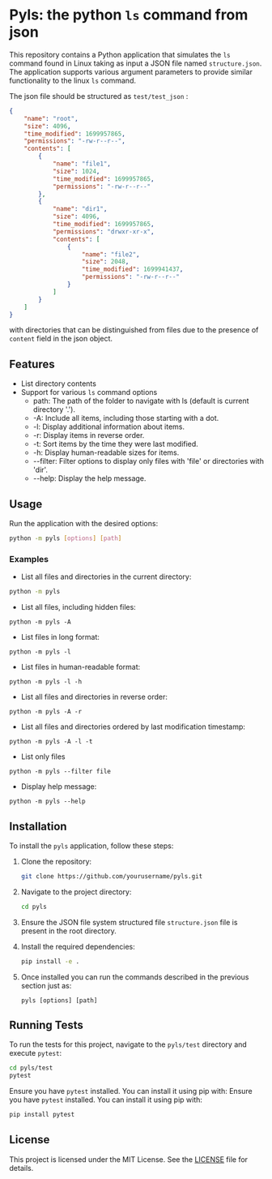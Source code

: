 # Pyls: the python `ls` command from json

This repository contains a Python application that simulates the `ls` command found in Linux taking as input a JSON file named `structure.json`.
The application supports various argument parameters to provide similar functionality to the linux `ls` command.

The json file should be structured as `test/test_json` :
```json
{
    "name": "root",
    "size": 4096,
    "time_modified": 1699957865,
    "permissions": "-rw-r--r--",
    "contents": [
        {
            "name": "file1",
            "size": 1024,
            "time_modified": 1699957865,
            "permissions": "-rw-r--r--"
        },
        {
            "name": "dir1",
            "size": 4096,
            "time_modified": 1699957865,
            "permissions": "drwxr-xr-x",
            "contents": [
                {
                    "name": "file2",
                    "size": 2048,
                    "time_modified": 1699941437,
                    "permissions": "-rw-r--r--"
                }
            ]
        }
    ]
}
```

with directories that can be distinguished from files due to the presence of `content` field in the json object.
## Features

- List directory contents
- Support for various `ls` command options
    - path: The path of the folder to navigate with ls (default is current directory '.').
    - -A: Include all items, including those starting with a dot.
    - -l: Display additional information about items.
    - -r: Display items in reverse order.
    - -t: Sort items by the time they were last modified.
    - -h: Display human-readable sizes for items.
    - --filter: Filter options to display only files with 'file' or directories with 'dir'.
    - --help: Display the help message.

## Usage

Run the application with the desired options:
```sh
python -m pyls [options] [path]
```

### Examples

- List all files and directories in the current directory:
```sh
python -m pyls
```
- List all files, including hidden files:
```
python -m pyls -A
```

- List files in long format:
```
python -m pyls -l
```

- List files in human-readable format:
```
python -m pyls -l -h
```

- List all files and directories in reverse order:
```
python -m pyls -A -r
```

- List all files and directories ordered by last modification timestamp:
```
python -m pyls -A -l -t
```

- List only files
```
python -m pyls --filter file
```

- Display help message:
```
python -m pyls --help
```

## Installation

To install the `pyls` application, follow these steps:

1. Clone the repository:
    ```sh
    git clone https://github.com/yourusername/pyls.git
    ```

2. Navigate to the project directory:
    ```sh
    cd pyls
    ```

3. Ensure the JSON file system structured file `structure.json` file is present in the root directory. 

4. Install the required dependencies:
    ```sh
    pip install -e .
    ```

5. Once installed you can run the commands described in the previous section just as:
    ```
    pyls [options] [path]
    ```


## Running Tests

To run the tests for this project, navigate to the `pyls/test` directory and execute `pytest`:

```sh
cd pyls/test
pytest
```

Ensure you have `pytest` installed. You can install it using pip with:
Ensure you have `pytest` installed. You can install it using pip with:

```sh
pip install pytest
```

## License

This project is licensed under the MIT License. See the [LICENSE](LICENSE) file for details.
